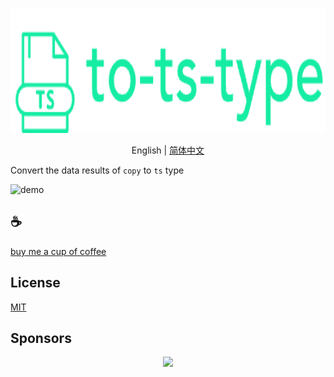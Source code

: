 <p align="center">
<img height="200" src="./assets/kv.png" alt="to ts type">
</p>
<p align="center"> English | <a href="./README_zh.md">简体中文</a></p>


Convert the data results of `copy` to `ts` type

![demo](/assets/demo.gif)

## :coffee:

[buy me a cup of coffee](https://github.com/Simon-He95/sponsor)

## License

[MIT](./license)

## Sponsors

<p align="center">
  <a href="https://cdn.jsdelivr.net/gh/Simon-He95/sponsor/sponsors.svg">
    <img src="https://cdn.jsdelivr.net/gh/Simon-He95/sponsor/sponsors.png"/>
  </a>
</p>
